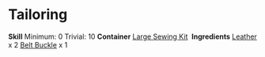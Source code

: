 <!-- TITLE: Dirty Leather Belt -->
<!-- SUBTITLE: Made of dirty leather -->

# Tailoring
**Skill**
Minimum: 0
Trivial: 10
​
**Container**
[Large Sewing Kit](large-sewing-kit)
​
**Ingredients**
[Leather](leather) x 2
[Belt Buckle](belt-buckle) x 1